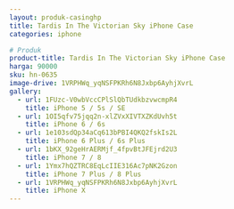 ```yaml
---
layout: produk-casinghp
title: Tardis In The Victorian Sky iPhone Case
categories: iphone

# Produk
product-title: Tardis In The Victorian Sky iPhone Case
harga: 90000
sku: hn-0635
image-drive: 1VRPHWq_yqNSFPKRh6N8Jxbp6AyhjXvrL
gallery:
  - url: 1FUzc-V0wbVccCPlSlQbTUdkbzvwcmpR4
    title: iPhone 5 / 5s / SE
  - url: 1OI5qfv75jqq2n-xlZVxXIVTXZKdUvh5t
    title: iPhone 6 / 6s
  - url: 1e103sdQp34aCq613bPBI4QKQ2fskIs2L
    title: iPhone 6 Plus / 6s Plus
  - url: 1bKX_92geHrAERMjf_4fpvBtJFEjrd2U3
    title: iPhone 7 / 8
  - url: 1Ymx7hQZTRC8EqLcIIE316Ac7pNK2Gzon
    title: iPhone 7 Plus / 8 Plus
  - url: 1VRPHWq_yqNSFPKRh6N8Jxbp6AyhjXvrL
    title: iPhone X
---
```


